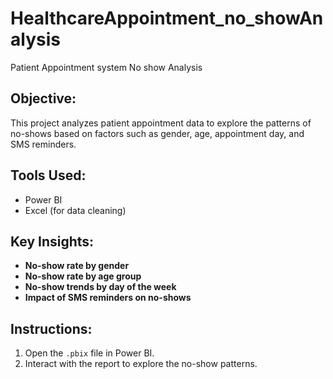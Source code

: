 # HealthcareAppointment_no_showAnalysis
Patient Appointment system No show Analysis

## Objective:
This project analyzes patient appointment data to explore the patterns of no-shows based on factors such as gender, age, appointment day, and SMS reminders.

## Tools Used:
- Power BI
- Excel (for data cleaning)

## Key Insights:
- **No-show rate by gender**
- **No-show rate by age group**
- **No-show trends by day of the week**
- **Impact of SMS reminders on no-shows**

## Instructions:
1. Open the `.pbix` file in Power BI.
2. Interact with the report to explore the no-show patterns.
